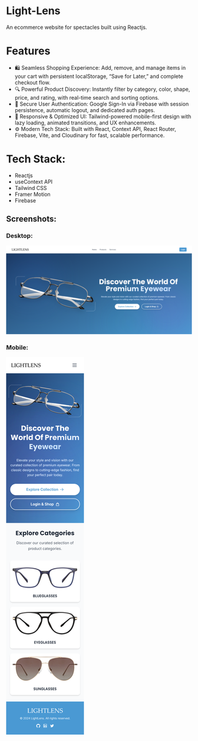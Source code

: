 # Light-Lens
An ecommerce website for spectacles built using Reactjs.

# Features
- 🛍️ Seamless Shopping Experience: Add, remove, and manage items in your cart with persistent localStorage, “Save for Later,” and complete checkout flow.
- 🔍 Powerful Product Discovery: Instantly filter by category, color, shape, price, and rating, with real-time search and sorting options.
- 🔐 Secure User Authentication: Google Sign-In via Firebase with session persistence, automatic logout, and dedicated auth pages.
- 📱 Responsive & Optimized UI: Tailwind-powered mobile-first design with lazy loading, animated transitions, and UX enhancements.
- ⚙️ Modern Tech Stack: Built with React, Context API, React Router, Firebase, Vite, and Cloudinary for fast, scalable performance.

# Tech Stack:
 - Reactjs
 - useContext API
 - Tailwind CSS
 - Framer Motion
 - Firebase


## Screenshots:
### Desktop:
![](./public/screenshots/Light-Lens.png)
### Mobile:
![](./public/screenshots/Light-Lens-mobile.png)
